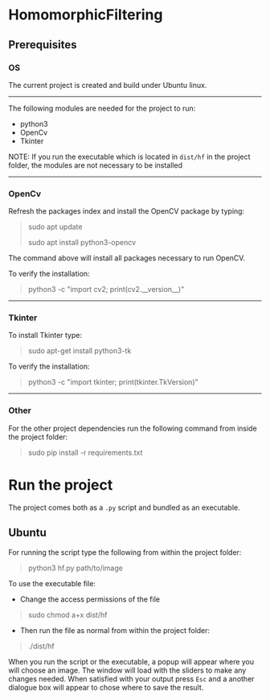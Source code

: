 # HomomorphicFiltering

## Prerequisites

### OS

The current project is created and build under Ubuntu linux.

---

The following modules are needed for the project to run:

* python3
* OpenCv
* Tkinter

NOTE:
If you run the executable which is located in `dist/hf` in the project folder, the modules are not necessary to be installed

***

### OpenCv

Refresh the packages index and install the OpenCV package by typing:

>sudo apt update
>
>sudo apt install python3-opencv

The command above will install all packages necessary to run OpenCV.

To verify the installation:

> python3 -c "import cv2; print(cv2.\_\_version\_\_)"

***

<h3>Tkinter</h3>

To install Tkinter type:

>sudo apt-get install python3-tk

To verify the installation:

>python3 -c "import tkinter; print(tkinter.TkVersion)"

***
### Other

For the other project dependencies run the following command from inside the project folder:

>sudo pip install -r requirements.txt

# Run the project

The project comes both as a `.py` script and bundled as an executable.

## Ubuntu

For running the script type the following from within the project folder:

> python3 hf.py path/to/image

To use the executable file:
* Change the access permissions of the file
> sudo chmod a+x dist/hf

* Then run the file as normal from within the project folder:

> ./dist/hf

When you run the script or the executable, a popup will appear where you will choose an image.
The window will load with the sliders to make any changes needed.
When satisfied with your output press `Esc` and a another dialogue box will appear to chose where to save the result.